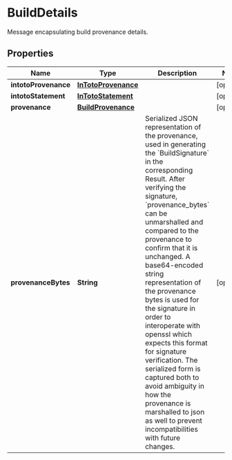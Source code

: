 

# BuildDetails

Message encapsulating build provenance details.

## Properties

| Name | Type | Description | Notes |
|------------ | ------------- | ------------- | -------------|
|**intotoProvenance** | [**InTotoProvenance**](InTotoProvenance.md) |  |  [optional] |
|**intotoStatement** | [**InTotoStatement**](InTotoStatement.md) |  |  [optional] |
|**provenance** | [**BuildProvenance**](BuildProvenance.md) |  |  [optional] |
|**provenanceBytes** | **String** | Serialized JSON representation of the provenance, used in generating the &#x60;BuildSignature&#x60; in the corresponding Result. After verifying the signature, &#x60;provenance_bytes&#x60; can be unmarshalled and compared to the provenance to confirm that it is unchanged. A base64-encoded string representation of the provenance bytes is used for the signature in order to interoperate with openssl which expects this format for signature verification. The serialized form is captured both to avoid ambiguity in how the provenance is marshalled to json as well to prevent incompatibilities with future changes. |  [optional] |



